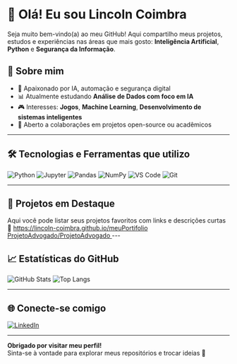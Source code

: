 # 👋 Olá! Eu sou Lincoln Coimbra

Seja muito bem-vindo(a) ao meu GitHub! Aqui compartilho meus projetos, estudos e experiências nas áreas que mais gosto: **Inteligência Artificial**, **Python** e **Segurança da Informação**.

## 🚀 Sobre mim

- 🧠 Apaixonado por IA, automação e segurança digital
- 📊 Atualmente estudando **Análise de Dados com foco em IA**
- 🎮 Interesses: **Jogos**, **Machine Learning**, **Desenvolvimento de sistemas inteligentes**
- 🤝 Aberto a colaborações em projetos open-source ou acadêmicos

---

## 🛠️ Tecnologias e Ferramentas que utilizo

![Python](https://img.shields.io/badge/Python-3776AB?style=flat&logo=python&logoColor=white)
![Jupyter](https://img.shields.io/badge/Jupyter-F37626?style=flat&logo=jupyter&logoColor=white)
![Pandas](https://img.shields.io/badge/Pandas-150458?style=flat&logo=pandas&logoColor=white)
![NumPy](https://img.shields.io/badge/NumPy-013243?style=flat&logo=numpy&logoColor=white)
![VS Code](https://img.shields.io/badge/VS%20Code-007ACC?style=flat&logo=visual-studio-code&logoColor=white)
![Git](https://img.shields.io/badge/Git-F05032?style=flat&logo=git&logoColor=white)

---

## 📂 Projetos em Destaque

 Aqui você pode listar seus projetos favoritos com links e descrições curtas
🔸 https://lincoln-coimbra.github.io/meuPortifolio
[    ProjetoAdvogado/ProjetoAdvogado
](https://github.com/Lincoln-coimbra/sitema_advogados/tree/051a2b67a5cea0cd0fa53c9f5ae3030f2e9259ee/ProjetoAdvogado/ProjetoAdvogado)---

## 📈 Estatísticas do GitHub

![GitHub Stats](https://github-readme-stats.vercel.app/api?username=lincolncoimbra&show_icons=true&theme=tokyonight)
![Top Langs](https://github-readme-stats.vercel.app/api/top-langs/?username=lincolncoimbra&layout=compact&theme=tokyonight)

---

## 🌐 Conecte-se comigo

[![LinkedIn](https://img.shields.io/badge/-LinkedIn-blue?style=flat&logo=linkedin&logoColor=white)](https://linkedin.com/in/lincoln-coimbra-coelho-58038a23a)

---

**Obrigado por visitar meu perfil!**  
Sinta-se à vontade para explorar meus repositórios e trocar ideias 🚀
